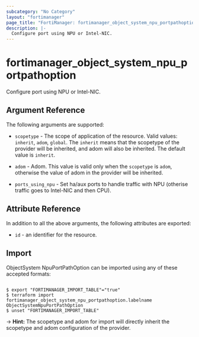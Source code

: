 ```yaml
---
subcategory: "No Category"
layout: "fortimanager"
page_title: "FortiManager: fortimanager_object_system_npu_portpathoption"
description: |-
  Configure port using NPU or Intel-NIC.
---
```


# fortimanager_object_system_npu_portpathoption
Configure port using NPU or Intel-NIC.

## Argument Reference


The following arguments are supported:

* `scopetype` - The scope of application of the resource. Valid values: `inherit`, `adom`, `global`. The `inherit` means that the scopetype of the provider will be inherited, and adom will also be inherited. The default value is `inherit`.
* `adom` - Adom. This value is valid only when the `scopetype` is `adom`, otherwise the value of adom in the provider will be inherited.

* `ports_using_npu` - Set ha/aux ports to handle traffic with NPU (otherise traffic goes to Intel-NIC and then CPU).


## Attribute Reference

In addition to all the above arguments, the following attributes are exported:
* `id` - an identifier for the resource.

## Import

ObjectSystem NpuPortPathOption can be imported using any of these accepted formats:
```

$ export "FORTIMANAGER_IMPORT_TABLE"="true"
$ terraform import fortimanager_object_system_npu_portpathoption.labelname ObjectSystemNpuPortPathOption
$ unset "FORTIMANAGER_IMPORT_TABLE"
```
-> **Hint:** The scopetype and adom for import will directly inherit the scopetype and adom configuration of the provider.
